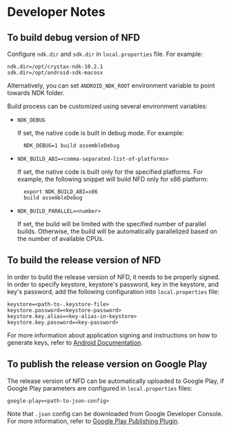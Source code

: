 Developer Notes
===============

## To build debug version of NFD

Configure `ndk.dir` and `sdk.dir` in `local.properties` file.  For example:

    ndk.dir=/opt/crystax-ndk-10.2.1
    sdk.dir=/opt/android-sdk-macosx

Alternatively, you can set `ANDROID_NDK_ROOT` environment variable to point towards NDK folder.

Build process can be customized using several environment variables:

- `NDK_DEBUG`

   If set, the native code is built in debug mode.  For example:

        NDK_DEBUG=1 build assembleDebug

- `NDK_BUILD_ABI=<comma-separated-list-of-platforms>`

  If set, the native code is built only for the specified platforms.  For example, the following snippet will build NFD only for x86 platform:

        export NDK_BUILD_ABI=x86
        build assembleDebug

- `NDK_BUILD_PARALLEL=<number>`

  If set, the build will be limited with the specified number of parallel builds.  Otherwise, the build will be automatically parallelized based on the number of available CPUs.

## To build the release version of NFD

In order to build the release version of NFD, it needs to be properly signed.  In order to specify keystore, keystore's password, key in the keystore, and key's password, add the following configuration into `local.properties` file:


    keystore=<path-to-.keystore-file>
    keystore.password=<keystore-password>
    keystore.key.alias=<key-alias-in-keystore>
    keystore.key.password=<key-password>

For more information about application signing and instructions on how to generate keys, refer to [Android Documentation](http://developer.android.com/tools/publishing/app-signing.html).

## To publish the release version on Google Play

The release version of NFD can be automatically uploaded to Google Play, if Google Play parameters are configured in `local.properties` files:

    google-play=<path-to-json-config>

Note that `.json` config can be downloaded from Google Developer Console.  For more information, refer to [Google Play Publishing Plugin](https://github.com/Triple-T/gradle-play-publisher).

